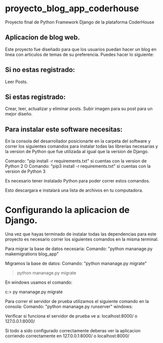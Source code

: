 # proyecto_blog_app_coderhouse
Proyecto final de Python Framework Django de la plataforma CoderHouse 

## Aplicacion de blog web.
Este proyecto fue diseñado para que los usuarios puedan hacer un blog en linea con articulos de temas de su preferencia.
Puedes hacer lo siguiente:

## Si no estas registrado:
Leer Posts.

## Si estas registrado:
Crear, leer, actualizar y eliminar posts.
Subir imagen para su post para un mejor diseño.

## Para instalar este software necesitas:

En la consola del desarrollador posicionarte en la carpeta del software y correr los siguientes comandos para instalar todas las librerias necesarias y la version de Python que fue utilizada al igual que la version de Django.

 Comando: "pip install -r requirements.txt" si cuentas con la version de Python 2
 O
 Comando: "pip3 install -r requirements.txt" si cuentas con la version de Python 3

Es necesario tener instalado Python para poder correr estos comandos.

Esto descargara e instalará una lista de archivos en tu computadora.

# Configurando la aplicacion de Django.

Una vez que hayas terminado de instalar todas las dependencias para este proyecto es necesario correr los siguientes comandos en la misma terminal.

Para migrar la base de datos necesaria:
Comando: "python mananage.py makemigrations blog_app"

Migramos la base de datos:
Comando: "python mananage.py migrate"
> python mananage.py migrate

En windows usamos el comando:

c:\> py mananage.py migrate

Para correr el servidor de prueba utilizamos el siguiente comando en la consola:
Comando: "python mananage.py runserver"
windows:

Verificar si funciona el servidor de prueba ve a:
localhost:8000/ o 127.0.0.1:8000/

Si todo a sido configurado correctamente deberas ver la aplicacion corriendo correctamente en 
127.0.0.1:8000/ o localhost:8000/
